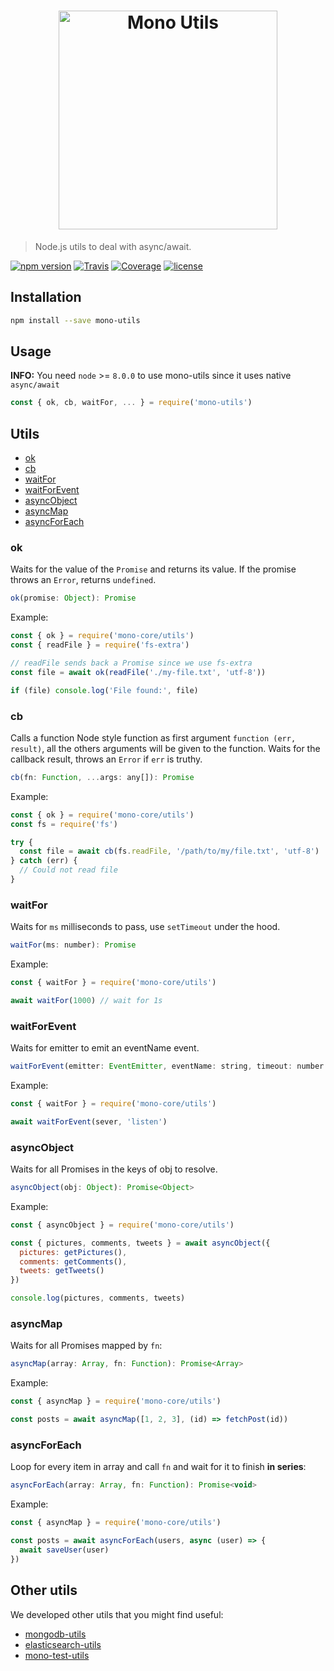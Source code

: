 <h1 align="center"><img src="https://user-images.githubusercontent.com/904724/40495199-f01194fe-5f76-11e8-8fdf-88749c88aa07.png" width="350" alt="Mono Utils"/></h1>

> Node.js utils to deal with async/await.

[![npm version](https://img.shields.io/npm/v/mono-utils.svg)](https://www.npmjs.com/package/mono-utils)
[![Travis](https://img.shields.io/travis/mono-js/mono-utils/master.svg)](https://travis-ci.org/mono-js/mono-utils)
[![Coverage](https://img.shields.io/codecov/c/github/mono-js/mono-utils/master.svg)](https://codecov.io/mono-js/mono-utils)
[![license](https://img.shields.io/github/license/mono-js/mono-utils.svg)](https://github.com/mono-js/mono-utils/blob/master/LICENSE)


## Installation


```bash
npm install --save mono-utils
```

## Usage

**INFO:** You need `node` >= `8.0.0` to use mono-utils since it uses native `async/await`

```js
const { ok, cb, waitFor, ... } = require('mono-utils')
```

## Utils

- [ok](#ok)
- [cb](#cb)
- [waitFor](#waitfor)
- [waitForEvent](#waitforevent)
- [asyncObject](#asyncobject)
- [asyncMap](#asyncmap)
- [asyncForEach](#asyncforeach)

### ok

Waits for the value of the `Promise` and returns its value. If the promise throws an `Error`, returns `undefined`.

```js
ok(promise: Object): Promise
```

Example:

```js
const { ok } = require('mono-core/utils')
const { readFile } = require('fs-extra')

// readFile sends back a Promise since we use fs-extra
const file = await ok(readFile('./my-file.txt', 'utf-8'))

if (file) console.log('File found:', file)
```

### cb

Calls a function Node style function as first argument `function (err, result)`, all the others arguments will be given to the function. Waits for the callback result, throws an `Error` if `err` is truthy.

```js
cb(fn: Function, ...args: any[]): Promise
```

Example:

```js
const { ok } = require('mono-core/utils')
const fs = require('fs')

try {
  const file = await cb(fs.readFile, '/path/to/my/file.txt', 'utf-8')
} catch (err) {
  // Could not read file
}
```

### waitFor

Waits for `ms` milliseconds to pass, use `setTimeout` under the hood.

```js
waitFor(ms: number): Promise
```

Example:

```js
const { waitFor } = require('mono-core/utils')

await waitFor(1000) // wait for 1s
```

### waitForEvent

Waits for emitter to emit an eventName event.

```js
waitForEvent(emitter: EventEmitter, eventName: string, timeout: number = -1): Promise<Array>
```

Example:

```js
const { waitFor } = require('mono-core/utils')

await waitForEvent(sever, 'listen')
```

### asyncObject

Waits for all Promises in the keys of obj to resolve.

```js
asyncObject(obj: Object): Promise<Object>
```

Example:

```js
const { asyncObject } = require('mono-core/utils')

const { pictures, comments, tweets } = await asyncObject({
  pictures: getPictures(),
  comments: getComments(),
  tweets: getTweets()
})

console.log(pictures, comments, tweets)
```

### asyncMap

Waits for all Promises mapped by `fn`:

```js
asyncMap(array: Array, fn: Function): Promise<Array>
```

Example:

```js
const { asyncMap } = require('mono-core/utils')

const posts = await asyncMap([1, 2, 3], (id) => fetchPost(id))
```

### asyncForEach

Loop for every item in array and call `fn` and wait for it to finish **in series**:

```js
asyncForEach(array: Array, fn: Function): Promise<void>
```

Example:

```js
const { asyncMap } = require('mono-core/utils')

const posts = await asyncForEach(users, async (user) => {
  await saveUser(user)
})
```

## Other utils

We developed other utils that you might find useful:

- [mongodb-utils](https://github.com/mono-js/mongodb-utils)
- [elasticsearch-utils](https://github.com/mono-js/elasticsearch-utils)
- [mono-test-utils](https://github.com/mono-js/mono-test-utils)
